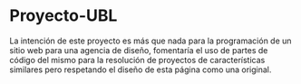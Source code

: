 # Proyecto-UBL
La intención de este proyecto es más que nada para la programación de un sitio web para una agencia de diseño, 
fomentaría el uso de partes de código del mismo para la resolución de proyectos de características similares 
pero respetando el diseño de esta página como una original.
